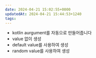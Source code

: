 ```yaml
---
date: 2024-04-21 15:02:55+0000
updatedAt: 2024-04-21 15:44:53+1240
tags: 
---
```

- kotlin aurgument를 자동으로 만들어줍니다
- value 없이 생성
- default value를 사용하여 생성
- random value를 사용하여 생성